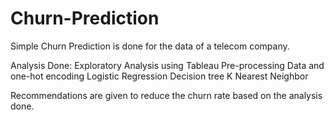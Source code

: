 # Churn-Prediction

Simple Churn Prediction is done for the data of a telecom company.

Analysis Done:
   Exploratory Analysis using Tableau
   Pre-processing Data and one-hot encoding
   Logistic Regression 
   Decision tree
   K Nearest Neighbor


Recommendations are given to reduce the churn rate based on the analysis done.